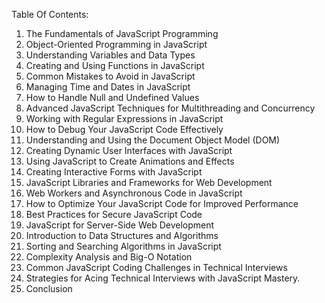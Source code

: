 Table Of Contents:

1. The Fundamentals of JavaScript Programming
2. Object-Oriented Programming in JavaScript
3. Understanding Variables and Data Types
4. Creating and Using Functions in JavaScript
5. Common Mistakes to Avoid in JavaScript
6. Managing Time and Dates in JavaScript
7. How to Handle Null and Undefined Values
8. Advanced JavaScript Techniques for Multithreading and Concurrency
9. Working with Regular Expressions in JavaScript
10. How to Debug Your JavaScript Code Effectively
11. Understanding and Using the Document Object Model (DOM)
12. Creating Dynamic User Interfaces with JavaScript
13. Using JavaScript to Create Animations and Effects
14. Creating Interactive Forms with JavaScript
15. JavaScript Libraries and Frameworks for Web Development
16. Web Workers and Asynchronous Code in JavaScript
17. How to Optimize Your JavaScript Code for Improved Performance
18. Best Practices for Secure JavaScript Code
19. JavaScript for Server-Side Web Development
20. Introduction to Data Structures and Algorithms
21. Sorting and Searching Algorithms in JavaScript
22. Complexity Analysis and Big-O Notation
23. Common JavaScript Coding Challenges in Technical Interviews
24. Strategies for Acing Technical Interviews with JavaScript Mastery.
25. Conclusion